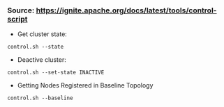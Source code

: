 ### Source: https://ignite.apache.org/docs/latest/tools/control-script

- Get cluster state:
```
control.sh --state
```
- Deactive cluster:
```
control.sh --set-state INACTIVE
```

- Getting Nodes Registered in Baseline Topology
```
control.sh --baseline
```
